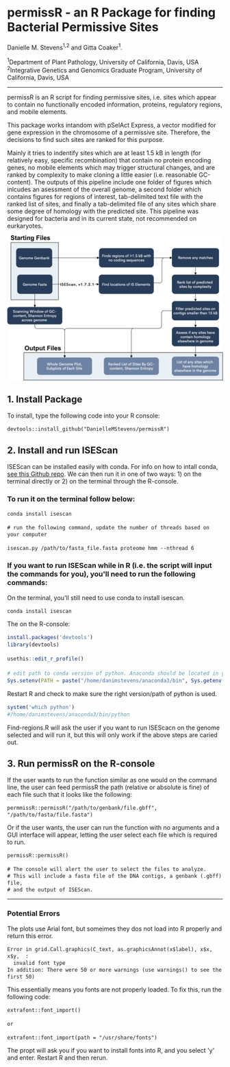 # permissR - an R Package for finding Bacterial Permissive Sites

Danielle M. Stevens<sup>1,2</sup> and Gitta Coaker<sup>1</sup>.

<sup>1</sup>Department of Plant Pathology, University of California, Davis, USA <br />
<sup>2</sup>Integrative Genetics and Genomics Graduate Program, University of California, Davis, USA <br />

---
permissR is an R script for finding permissive sites, i.e. sites which appear to contain no functionally encoded information, proteins, regulatory regions, and mobile elements.

This package works intandom with pSelAct Express, a vector modified for gene expression in the chromosome of a permissive site. Therefore, the decisions to find such sites are ranked for this purpose.

Mainly it tries to indentify sites which are at least 1.5 kB in length (for relatively easy, specific recombination) that contain no protein encoding genes, no mobile elements which may trigger structural changes, and are ranked by complexity to make cloning a little easier (i.e. reasonable GC-content). The outputs of this pipeline include one folder of figures which inlcudes an asessment of the overall genome, a second folder which contains figures for regions of interest, tab-delimited text file with the ranked list of sites, and finally a tab-delimited file of any sites which share some degree of homology with the predicted site. This pipeline was designed for bacteria and in its current state, not recommended on eurkaryotes.

![](./permissR_figure.png)



## 1. Install Package

To install, type the following code into your R console:


```
devtools::install_github("DanielleMStevens/permissR")
```

## 2. Install and run ISEScan

ISEScan can be installed easily with conda. For info on how to intall conda, [see this Github repo](https://github.com/DanielleMStevens/ROS_production_review/blob/master/process_files.md). We can then run it in one of two ways: 1) on the terminal directly or 2) on the terminal through the R-console. 

### To run it on the terminal follow below:
```
conda install isescan 

# run the following command, update the number of threads based on your computer

isescan.py /path/to/fasta_file.fasta proteome hmm --nthread 6
```

### If you want to run ISEScan while in R (i.e. the script will input the commands for you), you'll need to run the following commands:

On the terminal, you'll still need to use conda to install isescan. 
```shell
conda install isescan
```

The on the R-console:
```R
install.packages('devtools')
library(devtools)

usethis::edit_r_profile()

# edit path to conda version of python. Anaconda should be located in your home or user directory.
Sys.setenv(PATH = paste("/home/danimstevens/anaconda3/bin", Sys.getenv("PATH"), sep=":")) 
```

Restart R and check to make sure the right version/path of python is used. 

```R
system('which python')
#/home/danimstevens/anaconda3/bin/python
```

Find-regions.R will ask the user if you want to run ISEScacn on the genome selected and will run it, but this will only work if the above steps are caried out.

## 3. Run permissR on the R-console

If the user wants to run the function similar as one would on the command line, the user can feed permissR the path (relative or absolute is fine) of each file such that it looks like the following:

```
permmissR::permissR("/path/to/genbank/file.gbff", "/path/to/fasta/file.fasta")
```

Or if the user wants, the user can run the function with no arguments and a GUI interface will appear, letting the user select each file which is required to run.
```
permissR::permissR()

# The console will alert the user to select the files to analyze. 
# This will include a fasta file of the DNA contigs, a genbank (.gbff) file, 
# and the output of ISEScan.
```

---


### Potential Errors

The plots use Arial font, but someimes they dos not load into R properly and return this error. 
```
Error in grid.Call.graphics(C_text, as.graphicsAnnot(x$label), x$x, x$y,  : 
  invalid font type
In addition: There were 50 or more warnings (use warnings() to see the first 50)
```
This essentially means you fonts are not properly loaded. To fix this, run the following code:
```
extrafont::font_import()

or

extrafont::font_import(path = "/usr/share/fonts")
```
The propt will ask you if you want to install fonts into R, and you select 'y' and enter. Restart R and then rerun. 
